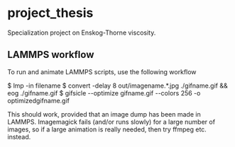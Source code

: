 # project_thesis

Specialization project on Enskog-Thorne viscosity.

## LAMMPS workflow

To run and animate LAMMPS scripts, use the following workflow

$ lmp -in filename
$ convert -delay 8 out/imagename.*.jpg ./gifname.gif && eog ./gifname.gif
$ gifsicle --optimize gifname.gif --colors 256 -o optimizedgifname.gif

This should work, provided that an image dump has been made in LAMMPS.
Imagemagick fails (and/or runs slowly) for a large number of images,
so if a large animation is really needed, then try ffmpeg etc. instead.
